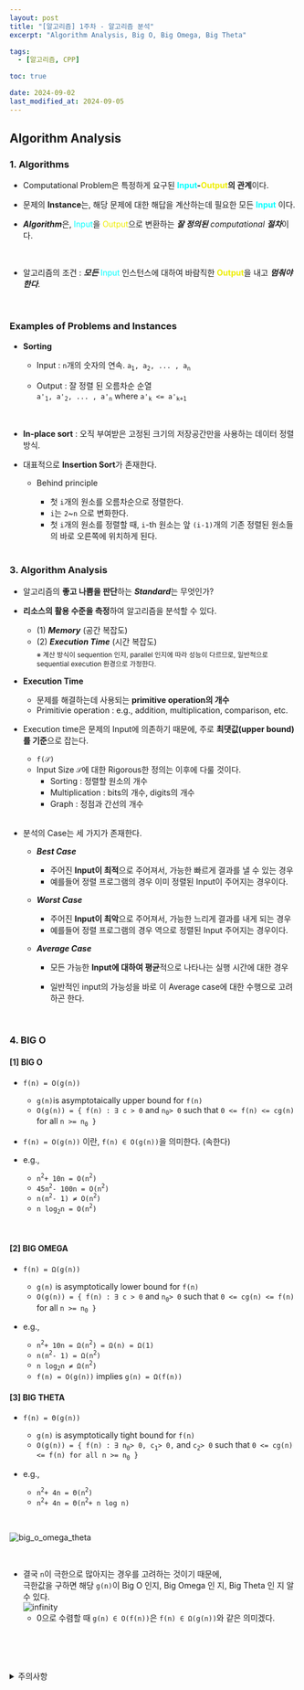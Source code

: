 ```yaml
---
layout: post
title: "[알고리즘] 1주차 - 알고리즘 분석"
excerpt: "Algorithm Analysis, Big O, Big Omega, Big Theta"

tags:
  - [알고리즘, CPP]

toc: true

date: 2024-09-02
last_modified_at: 2024-09-05
---
```

## Algorithm Analysis
### 1. Algorithms
- Computational Problem은 특정하게 요구된 <span style="color:#00FFFF">**Input</span>-<span style="color:#EEEE00">Output</span>의 관계**이다.  

- 문제의 **Instance**는, 해당 문제에 대한 해답을 계산하는데 필요한 모든 <span style="color:#00FFFF">**Input**</span> 이다.  

- ***Algorithm***은, <span style="color:#00FFFF">Input</span>을 <span style="color:#EEEE00">Output</span>으로 변환하는 ***잘 정의된*** *computational* ***절차***이다.  

<br>

- 알고리즘의 조건 :  ***모든*** <span style="color:#00FFFF">Input</span> 인스턴스에 대하여 바람직한 <span style="color:#EEEE00">**Output**</span>을 내고 ***멈춰야 한다***.  

<br>

### Examples of Problems and Instances
- **Sorting**
  - Input : `n`개의 숫자의 연속. `a`<sub>`1`</sub>`, a`<sub>`2`</sub>`, ... , a`<sub>`n`</sub>

  - Output : 잘 정렬 된 오름차순 순열  
  `a'`<sub>`1`</sub>`, a'`<sub>`2`</sub>`, ... , a'`<sub>`n`</sub> where `a'`<sub>`k`</sub>` <= a'`<sub>`k+1`</sub>

<br>

- **In-place sort** : 오직 부여받은 고정된 크기의 저장공간만을 사용하는 데이터 정렬 방식.  

- 대표적으로 **Insertion Sort**가 존재한다.  

  - Behind principle
    - 첫 `i`개의 원소를 오름차순으로 정렬한다.  
    - `i`는 `2`~`n` 으로 변화한다.  
    - 첫 `i`개의 원소를 정렬할 때, `i`-th 원소는 앞 `(i-1)`개의 기존 정렬된 원소들의 바로 오른쪽에 위치하게 된다.  

    <br>

### 3. Algorithm Analysis
- 알고리즘의 **좋고 나쁨을 판단**하는 ***Standard***는 무엇인가?  

- **리소스의 활용 수준을 측정**하여 알고리즘을 분석할 수 있다.  

  - (1) ***Memory*** (공간 복잡도)
  - (2) ***Execution Time*** (시간 복잡도)  
  <sub>※ 계산 방식이 sequention 인지, parallel 인지에 따라 성능이 다르므로, 일반적으로 sequential execution 환경으로 가정한다.</sub>  

- **Execution Time**
  - 문제를 해결하는데 사용되는 **primitive operation의 개수**  
  - Primitivie operation : e.g., addition, multiplication, comparison, etc.  

- Execution time은 문제의 Input에 의존하기 때문에, 주로 **최댓값(upper bound)를 기준**으로 잡는다.  

  - `f(𝒮)`
  - Input Size `𝒮`에 대한 Rigorous한 정의는 이후에 다룰 것이다.  
    - Sorting : 정렬할 원소의 개수
    - Multiplication : bits의 개수, digits의 개수
    - Graph : 정점과 간선의 개수  

  <br>

- 분석의 Case는 세 가지가 존재한다.  

  - ***Best Case***
    - 주어진 **Input이 최적**으로 주어져서, 가능한 빠르게 결과를 낼 수 있는 경우  
    - 예를들어 정렬 프로그램의 경우 이미 정렬된 Input이 주어지는 경우이다.  

  - ***Worst Case***
    - 주어진 **Input이 최악**으로 주어져서, 가능한 느리게 결과를 내게 되는 경우  
    - 예를들어 정렬 프로그램의 경우 역으로 정렬된 Input 주어지는 경우이다.  

  - ***Average Case***
    - 모든 가능한 **Input에 대하여 평균**적으로 나타나는 실행 시간에 대한 경우
    - 일반적인 input의 가능성을 바로 이 Average case에 대한 수행으로 고려하곤 한다.  

      <br>

### 4. BIG O
#### [1] BIG O  
- `f(n) = O(g(n))`
  - `g(n)`is asymptotaically upper bound for `f(n)`  
  - `O(g(n)) = { f(n) : ∃ c > 0` and `n`<sub>`0`</sub>`> 0` such that `0 <= f(n) <= cg(n)` for all `n >= n`<sub>`0`</sub>` }`

- `f(n) = O(g(n))` 이란, `f(n) ∈ O(g(n))`을 의미한다. (속한다)  

- e.g.,  
  - `n`<sup>`2`</sup>`+ 10n = O(n`<sup>`2`</sup>`)`  
  - `45n`<sup>`2`</sup>`- 100n = O(n`<sup>`2`</sup>`)`
  - `n(n`<sup>`2`</sup>`- 1) ≠ O(n`<sup>`2`</sup>`)`
  - `n log`<sub>`2`</sub>`n = O(n`<sup>`2`</sup>`)`

<br>

#### [2] BIG OMEGA
- `f(n) = Ω(g(n))`
  - `g(n)` is asymptotically lower bound for `f(n)`  
  - `O(g(n)) = { f(n) : ∃ c > 0` and `n`<sub>`0`</sub>`> 0` such that `0 <= cg(n) <= f(n)` for all `n >= n`<sub>`0`</sub>` }`  

- e.g., 
  - `n`<sup>`2`</sup>`+ 10n = Ω(n`<sup>`2`</sup>`) = Ω(n) = Ω(1)`  
  - `n(n`<sup>`2`</sup>`- 1) = Ω(n`<sup>`2`</sup>`)`
  - `n log`<sub>`2`</sub>`n ≠ Ω(n`<sup>`2`</sup>`)`
  - `f(n) = O(g(n))` implies `g(n) = Ω(f(n))`

#### [3] BIG THETA
- `f(n) = Θ(g(n))`
  - `g(n)` is asymptotically tight bound for `f(n)`  
  - `O(g(n)) = { f(n) : ∃ n`<sub>`0`</sub>`> 0, c`<sub>`1`</sub>`> 0,` and `c`<sub>`2`</sub>`> 0` such that `0 <= cg(n) <= f(n) for all n >= n`<sub>`0`</sub>` }`

- e.g., 
  - `n`<sup>`2`</sup>`+ 4n = Θ(n`<sup>`2`</sup>`)`
  - `n`<sup>`2`</sup>`+ 4n = Θ(n`<sup>`2`</sup>`+ n log n)`  

<br>

![big_o_omega_theta](https://i.imgur.com/74fMV1e.png)  

<br>

- 결국 `n`이 극한으로 많아지는 경우를 고려하는 것이기 때문에,  
극한값을 구하면 해당 `g(n)`이 Big O 인지, Big Omega 인 지, Big Theta 인 지 알 수 있다.  
![infinity][def]  
  - 0으로 수렴할 때 `g(n) ∈ O(f(n))`은 `f(n) ∈ Ω(g(n))`와 같은 의미겠다.  

<br>
<br>
<br>
<br>
<details>
<summary>주의사항</summary>
<div markdown=   "1">

이 포스팅은 강원대학교 김도형 교수님의 알고리즘 수업을 들으며 내용을 정리 한 것입니다.  
수업 내용에 대한 저작권은 교수님께 있으니,  
다른 곳으로의 무분별한 내용 복사를 자제해 주세요.

</div>
</details> 

[def]: https://i.imgur.com/zYHLv61.png